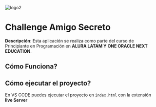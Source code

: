 ![logo2](https://github.com/user-attachments/assets/2d251a73-5a8c-4205-8138-062f28e914b6)
# Challenge Amigo Secreto
**Descripción**: 
Esta aplicación se realiza como parte del curso de Principiante en Programación en **ALURA LATAM Y ONE ORACLE NEXT EDUCATION**.
## Cómo Funciona?
## Cómo ejecutar el proyecto?
En VS CODE puedes ejecutar el proyecto en ```index.html``` con la extensión **live Server**

